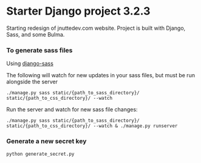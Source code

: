 # Starter Django project 3.2.3

Starting redesign of jnuttedev.com website. Project is built with Django, Sass, and some Bulma. 

### To generate sass files 

Using [django-sass](https://github.com/coderedcorp/django-sass)

The following will watch for new updates in your sass files, but must be run alongside the server

`./manage.py sass static/{path_to_sass_directory}/ static/{path_to_css_directory}/ --watch`

Run the server and watch for new sass file changes:

`./manage.py sass static/{path_to_sass_directory}/ static/{path_to_css_directory}/ --watch & ./manage.py runserver`

### Generate a new secret key

`python generate_secret.py`

